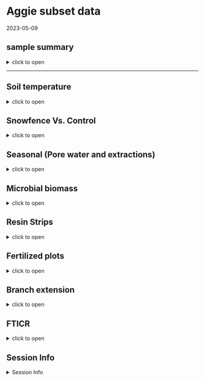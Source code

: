 Aggie subset data
================
2023-05-09

## sample summary

<details>
<summary>
click to open
</summary>

Soils were collected around trees on treelines in the western brooks
range Alaska varying in soil moisture. Three sites were chosen: Tussock
tundra (Mesic), Wet Sedge (Hydric), and Dryas-lichen tundra (Xeric). 8
similar trees were chosen per treatment based on their DBH and proximity
to the treeline. Snow fences were constructed as a treatment to build
larger snow packs around the given trees in winter and compared against
a control group where nothing was done besides sampling. In order to
reduce impact on these tree-plots 8 Ancillary trees were also chosen
based on the same DBH, proximity to treeline parameters and used for
seasonal sampling.  
A previous project conducted at these sites fertilized soils around
similar trees. These soils were also sampled to identify long term
effects of fertilization. Soils were collected from control and
snowfence trees in march and late may/early June (Just after thaw) along
with resin strips (Except in 2020). Soil pore water was taken regularly
during the growing season (2017-2019). During 2019 collection
frequencies reduced due to staffing and were disrupted due to COVID in
2020 with an inability to visit the field sites.

</details>

------------------------------------------------------------------------

## Soil temperature

<details>
<summary>
click to open
</summary>

<img src="Aggie_Short_report_files/figure-gfm/unnamed-chunk-1-1.png" width="100%" /><img src="Aggie_Short_report_files/figure-gfm/unnamed-chunk-1-2.png" width="100%" /><img src="Aggie_Short_report_files/figure-gfm/unnamed-chunk-1-3.png" width="100%" />

</details>

## Snowfence Vs. Control

<details>
<summary>
click to open
</summary>

#### Extracts snowfence vs control:

K2SO4 No variation in extractable nutrients from snow fence treatment.
<details>
<summary>
click to open
</summary>

<img src="Aggie_Short_report_files/figure-gfm/unnamed-chunk-2-1.png" width="100%" /><img src="Aggie_Short_report_files/figure-gfm/unnamed-chunk-2-2.png" width="100%" /><img src="Aggie_Short_report_files/figure-gfm/unnamed-chunk-2-3.png" width="100%" /><img src="Aggie_Short_report_files/figure-gfm/unnamed-chunk-2-4.png" width="100%" /><img src="Aggie_Short_report_files/figure-gfm/unnamed-chunk-2-5.png" width="100%" /><img src="Aggie_Short_report_files/figure-gfm/unnamed-chunk-2-6.png" width="100%" /><img src="Aggie_Short_report_files/figure-gfm/unnamed-chunk-2-7.png" width="100%" /><img src="Aggie_Short_report_files/figure-gfm/unnamed-chunk-2-8.png" width="100%" /><img src="Aggie_Short_report_files/figure-gfm/unnamed-chunk-2-9.png" width="100%" />

</details>

#### Anova results

<details>
<summary>
click to open ANOVA results
</summary>

| analyte | Site   | YEAR | TIME         |   p.value | asterisk |
|:--------|:-------|-----:|:-------------|----------:|:---------|
| MBN     | Xeric  | 2018 | Early Spring | 0.0459993 | \*       |
| PO4     | Mesic  | 2017 | Late Winter  | 0.0005795 | \*       |
| PO4.fum | Mesic  | 2017 | Late Winter  | 0.0014443 | \*       |
| TFPA    | Hydric | 2018 | Early Spring | 0.0124263 | \*       |
| TRS     | Xeric  | 2018 | Early Spring | 0.0015616 | \*       |

All comparisons

| analyte   | Site   | YEAR | TIME         |   p.value | asterisk |
|:----------|:-------|-----:|:-------------|----------:|:---------|
| MBC       | Hydric | 2017 | Late Winter  | 0.9242528 | NA       |
| MBC       | Hydric | 2018 | Early Spring | 0.6309733 | NA       |
| MBC       | Hydric | 2019 | Early Spring | 0.1736374 | NA       |
| MBC       | Mesic  | 2017 | Late Winter  | 0.2351039 | NA       |
| MBC       | Mesic  | 2018 | Early Spring | 0.3767047 | NA       |
| MBC       | Mesic  | 2019 | Early Spring | 0.4034522 | NA       |
| MBC       | Xeric  | 2017 | Late Winter  | 0.8767061 | NA       |
| MBC       | Xeric  | 2018 | Early Spring | 0.0723087 | NA       |
| MBC       | Xeric  | 2019 | Early Spring | 0.5367112 | NA       |
| MBN       | Hydric | 2017 | Late Winter  | 0.4577312 | NA       |
| MBN       | Hydric | 2018 | Early Spring | 0.5318262 | NA       |
| MBN       | Hydric | 2019 | Early Spring | 0.1827473 | NA       |
| MBN       | Mesic  | 2017 | Late Winter  | 0.4644693 | NA       |
| MBN       | Mesic  | 2018 | Early Spring | 0.4257308 | NA       |
| MBN       | Mesic  | 2019 | Early Spring | 0.5062197 | NA       |
| MBN       | Xeric  | 2017 | Late Winter  | 0.2733834 | NA       |
| MBN       | Xeric  | 2018 | Early Spring | 0.0459993 | \*       |
| MBN       | Xeric  | 2019 | Early Spring | 0.3603539 | NA       |
| NH4       | Hydric | 2017 | Late Winter  | 0.4228383 | NA       |
| NH4       | Hydric | 2018 | Early Spring | 0.3189400 | NA       |
| NH4       | Hydric | 2019 | Early Spring | 0.2587825 | NA       |
| NH4       | Mesic  | 2017 | Late Winter  | 0.6445248 | NA       |
| NH4       | Mesic  | 2018 | Early Spring | 0.2476791 | NA       |
| NH4       | Mesic  | 2019 | Early Spring | 0.2868158 | NA       |
| NH4       | Xeric  | 2017 | Late Winter  | 0.1265287 | NA       |
| NH4       | Xeric  | 2018 | Early Spring | 0.1018585 | NA       |
| NH4       | Xeric  | 2019 | Early Spring | 0.3190037 | NA       |
| NO3       | Hydric | 2017 | Late Winter  | 0.7447394 | NA       |
| NO3       | Hydric | 2018 | Early Spring | 0.1286781 | NA       |
| NO3       | Hydric | 2019 | Early Spring | 0.3457828 | NA       |
| NO3       | Mesic  | 2017 | Late Winter  | 0.4303936 | NA       |
| NO3       | Mesic  | 2018 | Early Spring | 0.5627412 | NA       |
| NO3       | Mesic  | 2019 | Early Spring | 0.2782300 | NA       |
| NO3       | Xeric  | 2017 | Late Winter  | 0.2067186 | NA       |
| NO3       | Xeric  | 2018 | Early Spring | 0.5964418 | NA       |
| NO3       | Xeric  | 2019 | Early Spring | 0.5464968 | NA       |
| PO4       | Hydric | 2017 | Late Winter  | 0.6219360 | NA       |
| PO4       | Hydric | 2018 | Early Spring | 0.6332027 | NA       |
| PO4       | Hydric | 2019 | Early Spring | 0.9208946 | NA       |
| PO4       | Mesic  | 2017 | Late Winter  | 0.0005795 | \*       |
| PO4       | Mesic  | 2018 | Early Spring | 0.2821892 | NA       |
| PO4       | Mesic  | 2019 | Early Spring |       NaN | NA       |
| PO4       | Xeric  | 2017 | Late Winter  | 0.2969134 | NA       |
| PO4       | Xeric  | 2018 | Early Spring | 0.1286896 | NA       |
| PO4       | Xeric  | 2019 | Early Spring | 0.2288003 | NA       |
| PO4.fum   | Hydric | 2017 | Late Winter  | 0.3946057 | NA       |
| PO4.fum   | Hydric | 2018 | Early Spring | 0.9225939 | NA       |
| PO4.fum   | Hydric | 2019 | Early Spring | 0.8841150 | NA       |
| PO4.fum   | Mesic  | 2017 | Late Winter  | 0.0014443 | \*       |
| PO4.fum   | Mesic  | 2018 | Early Spring | 0.8352359 | NA       |
| PO4.fum   | Mesic  | 2019 | Early Spring | 0.7492556 | NA       |
| PO4.fum   | Xeric  | 2017 | Late Winter  | 0.5309334 | NA       |
| PO4.fum   | Xeric  | 2018 | Early Spring | 0.3224832 | NA       |
| PO4.fum   | Xeric  | 2019 | Early Spring | 0.2023210 | NA       |
| TFPA      | Hydric | 2017 | Late Winter  | 0.5821164 | NA       |
| TFPA      | Hydric | 2018 | Early Spring | 0.0124263 | \*       |
| TFPA      | Hydric | 2019 | Early Spring | 0.4173300 | NA       |
| TFPA      | Mesic  | 2017 | Late Winter  | 0.0743117 | NA       |
| TFPA      | Mesic  | 2018 | Early Spring | 0.6880129 | NA       |
| TFPA      | Mesic  | 2019 | Early Spring | 0.3348522 | NA       |
| TFPA      | Xeric  | 2017 | Late Winter  | 0.6976218 | NA       |
| TFPA      | Xeric  | 2018 | Early Spring | 0.4146803 | NA       |
| TFPA      | Xeric  | 2019 | Early Spring | 0.2464429 | NA       |
| TN.fum    | Hydric | 2017 | Late Winter  | 0.6137744 | NA       |
| TN.fum    | Hydric | 2018 | Early Spring | 0.9945790 | NA       |
| TN.fum    | Hydric | 2019 | Early Spring | 0.3533706 | NA       |
| TN.fum    | Mesic  | 2017 | Late Winter  | 0.2196318 | NA       |
| TN.fum    | Mesic  | 2018 | Early Spring | 0.4382704 | NA       |
| TN.fum    | Mesic  | 2019 | Early Spring | 0.3518988 | NA       |
| TN.fum    | Xeric  | 2017 | Late Winter  | 0.2101150 | NA       |
| TN.fum    | Xeric  | 2018 | Early Spring | 0.0976950 | NA       |
| TN.fum    | Xeric  | 2019 | Early Spring | 0.7061835 | NA       |
| TN.k2so4  | Hydric | 2017 | Late Winter  | 0.4339124 | NA       |
| TN.k2so4  | Hydric | 2018 | Early Spring | 0.1324980 | NA       |
| TN.k2so4  | Hydric | 2019 | Early Spring | 0.4933220 | NA       |
| TN.k2so4  | Mesic  | 2017 | Late Winter  | 0.2813560 | NA       |
| TN.k2so4  | Mesic  | 2018 | Early Spring | 0.5504293 | NA       |
| TN.k2so4  | Mesic  | 2019 | Early Spring | 0.3198908 | NA       |
| TN.k2so4  | Xeric  | 2017 | Late Winter  | 0.1871344 | NA       |
| TN.k2so4  | Xeric  | 2018 | Early Spring | 0.1557129 | NA       |
| TN.k2so4  | Xeric  | 2019 | Early Spring | 0.3032183 | NA       |
| TOC.fum   | Hydric | 2017 | Late Winter  | 0.4751290 | NA       |
| TOC.fum   | Hydric | 2018 | Early Spring | 0.5239418 | NA       |
| TOC.fum   | Hydric | 2019 | Early Spring | 0.3488814 | NA       |
| TOC.fum   | Mesic  | 2017 | Late Winter  | 0.0835000 | NA       |
| TOC.fum   | Mesic  | 2018 | Early Spring | 0.3804673 | NA       |
| TOC.fum   | Mesic  | 2019 | Early Spring | 0.3234169 | NA       |
| TOC.fum   | Xeric  | 2017 | Late Winter  | 0.5379341 | NA       |
| TOC.fum   | Xeric  | 2018 | Early Spring | 0.1392725 | NA       |
| TOC.fum   | Xeric  | 2019 | Early Spring | 0.9413714 | NA       |
| TOC.k2so4 | Hydric | 2017 | Late Winter  | 0.4555155 | NA       |
| TOC.k2so4 | Hydric | 2018 | Early Spring | 0.1300379 | NA       |
| TOC.k2so4 | Hydric | 2019 | Early Spring | 0.4229420 | NA       |
| TOC.k2so4 | Mesic  | 2017 | Late Winter  | 0.1194345 | NA       |
| TOC.k2so4 | Mesic  | 2018 | Early Spring | 0.4628987 | NA       |
| TOC.k2so4 | Mesic  | 2019 | Early Spring | 0.3520008 | NA       |
| TOC.k2so4 | Xeric  | 2017 | Late Winter  | 0.2140845 | NA       |
| TOC.k2so4 | Xeric  | 2018 | Early Spring | 0.1504672 | NA       |
| TOC.k2so4 | Xeric  | 2019 | Early Spring | 0.2028911 | NA       |
| TRS       | Hydric | 2017 | Late Winter  | 0.5977676 | NA       |
| TRS       | Hydric | 2018 | Early Spring | 0.1616088 | NA       |
| TRS       | Hydric | 2019 | Early Spring | 0.2283456 | NA       |
| TRS       | Mesic  | 2017 | Late Winter  | 0.3575127 | NA       |
| TRS       | Mesic  | 2018 | Early Spring | 0.5151771 | NA       |
| TRS       | Mesic  | 2019 | Early Spring | 0.6518428 | NA       |
| TRS       | Xeric  | 2017 | Late Winter  | 0.8898936 | NA       |
| TRS       | Xeric  | 2018 | Early Spring | 0.0015616 | \*       |
| TRS       | Xeric  | 2019 | Early Spring | 0.4527488 | NA       |
| phenolics | Hydric | 2017 | Late Winter  | 0.7061021 | NA       |
| phenolics | Hydric | 2018 | Early Spring | 0.1059705 | NA       |
| phenolics | Hydric | 2019 | Early Spring | 0.2626072 | NA       |
| phenolics | Mesic  | 2017 | Late Winter  | 0.5096703 | NA       |
| phenolics | Mesic  | 2018 | Early Spring | 0.3014450 | NA       |
| phenolics | Mesic  | 2019 | Early Spring | 0.0971096 | NA       |
| phenolics | Xeric  | 2017 | Late Winter  | 0.5109847 | NA       |
| phenolics | Xeric  | 2018 | Early Spring | 0.8679635 | NA       |
| phenolics | Xeric  | 2019 | Early Spring | 0.6036452 | NA       |

Significant comparisons

</details>
</details>

## Seasonal (Pore water and extractions)

<details>
<summary>
click to open
</summary>

#### Extractable concentrations:

<details>
<summary>
click to open
</summary>

<img src="Aggie_Short_report_files/figure-gfm/unnamed-chunk-4-1.png" width="100%" /><img src="Aggie_Short_report_files/figure-gfm/unnamed-chunk-4-2.png" width="100%" /><img src="Aggie_Short_report_files/figure-gfm/unnamed-chunk-4-3.png" width="100%" /><img src="Aggie_Short_report_files/figure-gfm/unnamed-chunk-4-4.png" width="100%" /><img src="Aggie_Short_report_files/figure-gfm/unnamed-chunk-4-5.png" width="100%" /><img src="Aggie_Short_report_files/figure-gfm/unnamed-chunk-4-6.png" width="100%" />

</details>

###### Extractable LME:

<details>
<summary>
click to open
</summary>

| analyte   | variable        | numDF | denDF |     F-value |   p_value | asterisk |
|:----------|:----------------|------:|------:|------------:|----------:|:---------|
| NH4       | MONTH           |     1 |   299 |   4.4976102 | 0.0347652 | \*       |
| NH4       | YEAR            |     1 |   299 |  11.2811566 | 0.0008844 | \*       |
| NH4       | Site            |     2 |   299 |  10.7628418 | 0.0000306 | \*       |
| NH4       | MONTH:YEAR      |     1 |   299 |  25.8473424 | 0.0000007 | \*       |
| NH4       | MONTH:Site      |     2 |   299 |   3.1565002 | 0.0439968 | \*       |
| NH4       | YEAR:Site       |     2 |   299 |   0.1679324 | 0.8454906 | NA       |
| NH4       | MONTH:YEAR:Site |     2 |   299 |   9.9729752 | 0.0000641 | \*       |
| NO3       | MONTH           |     1 |   299 |  15.8736994 | 0.0000851 | \*       |
| NO3       | YEAR            |     1 |   299 | 191.6510932 | 0.0000000 | \*       |
| NO3       | Site            |     2 |   299 |   5.4194678 | 0.0048754 | \*       |
| NO3       | MONTH:YEAR      |     1 |   299 |  79.7173912 | 0.0000000 | \*       |
| NO3       | MONTH:Site      |     2 |   299 |   2.7517372 | 0.0654336 | NA       |
| NO3       | YEAR:Site       |     2 |   299 |   0.7235968 | 0.4858520 | NA       |
| NO3       | MONTH:YEAR:Site |     2 |   299 |   0.5220105 | 0.5938662 | NA       |
| PO4       | MONTH           |     1 |   297 |   4.3851250 | 0.0371013 | \*       |
| PO4       | YEAR            |     1 |   297 |   8.9415670 | 0.0030209 | \*       |
| PO4       | Site            |     2 |   297 |  15.4792652 | 0.0000004 | \*       |
| PO4       | MONTH:YEAR      |     1 |   297 |   3.1812235 | 0.0755099 | NA       |
| PO4       | MONTH:Site      |     2 |   297 |   1.6149417 | 0.2006439 | NA       |
| PO4       | YEAR:Site       |     2 |   297 |   0.7670401 | 0.4653033 | NA       |
| PO4       | MONTH:YEAR:Site |     2 |   297 |   6.8148330 | 0.0012772 | \*       |
| TFPA      | MONTH           |     1 |   295 |   4.3596276 | 0.0376579 | \*       |
| TFPA      | YEAR            |     1 |   295 |   0.9365378 | 0.3339626 | NA       |
| TFPA      | Site            |     2 |   295 |   8.9978631 | 0.0001610 | \*       |
| TFPA      | MONTH:YEAR      |     1 |   295 |  10.7394407 | 0.0011740 | \*       |
| TFPA      | MONTH:Site      |     2 |   295 |   2.2879118 | 0.1032761 | NA       |
| TFPA      | YEAR:Site       |     2 |   295 |   1.0357558 | 0.3562452 | NA       |
| TFPA      | MONTH:YEAR:Site |     2 |   295 |   8.6859168 | 0.0002161 | \*       |
| TRS       | MONTH           |     1 |   299 |   5.1331611 | 0.0241880 | \*       |
| TRS       | YEAR            |     1 |   299 |   0.4554783 | 0.5002663 | NA       |
| TRS       | Site            |     2 |   299 |   3.7207078 | 0.0253453 | \*       |
| TRS       | MONTH:YEAR      |     1 |   299 |   6.6029744 | 0.0106654 | \*       |
| TRS       | MONTH:Site      |     2 |   299 |   0.0846192 | 0.9188841 | NA       |
| TRS       | YEAR:Site       |     2 |   299 |   0.7870434 | 0.4561293 | NA       |
| TRS       | MONTH:YEAR:Site |     2 |   299 |   1.3061226 | 0.2724092 | NA       |
| phenolics | MONTH           |     1 |   300 |   7.9247530 | 0.0051990 | \*       |
| phenolics | YEAR            |     1 |   300 |  19.5917325 | 0.0000134 | \*       |
| phenolics | Site            |     2 |   300 |   2.2015022 | 0.1124212 | NA       |
| phenolics | MONTH:YEAR      |     1 |   300 |   3.4818756 | 0.0630201 | NA       |
| phenolics | MONTH:Site      |     2 |   300 |   0.9607031 | 0.3837977 | NA       |
| phenolics | YEAR:Site       |     2 |   300 |   1.8956076 | 0.1520220 | NA       |
| phenolics | MONTH:YEAR:Site |     2 |   300 |   1.2762146 | 0.2806025 | NA       |

</details>

#### Seasonal pore water concentrations:

<details>
<summary>
click to open
</summary>

<img src="Aggie_Short_report_files/figure-gfm/unnamed-chunk-6-1.png" width="100%" /><img src="Aggie_Short_report_files/figure-gfm/unnamed-chunk-6-2.png" width="100%" /><img src="Aggie_Short_report_files/figure-gfm/unnamed-chunk-6-3.png" width="100%" /><img src="Aggie_Short_report_files/figure-gfm/unnamed-chunk-6-4.png" width="100%" /><img src="Aggie_Short_report_files/figure-gfm/unnamed-chunk-6-5.png" width="100%" />

</details>

###### Seasonal pore water LME:

<details>
<summary>
click to open
</summary>

| analyte | variable  | numDF | denDF |     F-value | p_value | asterisk |
|:--------|:----------|------:|------:|------------:|--------:|:---------|
| Mass    | MONTH     |     1 |  2208 |   0.0612205 |   0.805 | NA       |
| Mass    | YEAR      |     1 |  2208 |   1.8015229 |   0.180 | NA       |
| Mass    | Site      |     2 |  2208 |   1.2360672 |   0.291 | NA       |
| Mass    | treatment |     2 |  2208 |   1.1057461 |   0.331 | NA       |
| NH4     | MONTH     |     1 |  2243 |  26.0401282 |   0.000 | \*       |
| NH4     | YEAR      |     1 |  2243 | 286.4451963 |   0.000 | \*       |
| NH4     | Site      |     2 |  2243 |   0.1469776 |   0.863 | NA       |
| NH4     | treatment |     2 |  2243 |   1.3044999 |   0.272 | NA       |
| NO3     | MONTH     |     1 |  2206 |   0.0094192 |   0.923 | NA       |
| NO3     | YEAR      |     1 |  2206 |  99.9662866 |   0.000 | \*       |
| NO3     | Site      |     2 |  2206 |  34.7994825 |   0.000 | \*       |
| NO3     | treatment |     2 |  2206 |   5.2813921 |   0.005 | \*       |
| PO4     | MONTH     |     1 |  2178 |  30.1680789 |   0.000 | \*       |
| PO4     | YEAR      |     1 |  2178 | 379.1874157 |   0.000 | \*       |
| PO4     | Site      |     2 |  2178 |   4.1794646 |   0.015 | \*       |
| PO4     | treatment |     2 |  2178 |   1.3890078 |   0.250 | NA       |
| TFPA    | MONTH     |     1 |  2130 |   4.6966325 |   0.030 | \*       |
| TFPA    | YEAR      |     1 |  2130 |   0.0016565 |   0.968 | NA       |
| TFPA    | Site      |     2 |  2130 |   4.7275359 |   0.009 | \*       |
| TFPA    | treatment |     2 |  2130 |   0.8810253 |   0.415 | NA       |
| TRS     | MONTH     |     1 |  2231 |  41.5239057 |   0.000 | \*       |
| TRS     | YEAR      |     1 |  2231 | 114.7911306 |   0.000 | \*       |
| TRS     | Site      |     2 |  2231 |   4.8212145 |   0.008 | \*       |
| TRS     | treatment |     2 |  2231 |   6.1957137 |   0.002 | \*       |

</details>

###### inaccessible N:

<details>
<summary>
click to open
</summary>

<img src="Aggie_Short_report_files/figure-gfm/unnamed-chunk-8-1.png" width="100%" /><img src="Aggie_Short_report_files/figure-gfm/unnamed-chunk-8-2.png" width="100%" />

</details>
</details>

## Microbial biomass

<details>
<summary>
click to open
</summary>

#### Ancillary Extracts K2SO4:

Significant changes in microbial biomass over time and between sites,
including a biomass crash observed in 2018, biomass was not seen
increasing again until the end of 2019.
<details>
<summary>
click to open
</summary>
<img src="Aggie_Short_report_files/figure-gfm/unnamed-chunk-9-1.png" width="100%" /><img src="Aggie_Short_report_files/figure-gfm/unnamed-chunk-9-2.png" width="100%" /><img src="Aggie_Short_report_files/figure-gfm/unnamed-chunk-9-3.png" width="100%" /><img src="Aggie_Short_report_files/figure-gfm/unnamed-chunk-9-4.png" width="100%" />
</details>

#### Ancillary extraction LME results

<details>
<summary>
click to open LME results
</summary>

| analyte | variable        | numDF | denDF |   F-value |   p_value | asterisk |
|:--------|:----------------|------:|------:|----------:|----------:|:---------|
| MBC     | Site            |     2 |   266 |  8.324702 | 0.0003114 | \*       |
| MBC     | MONTH:YEAR      |     1 |   266 | 12.319021 | 0.0005264 | \*       |
| MBC     | MONTH:Site      |     2 |   266 |  4.075738 | 0.0180513 | \*       |
| MBC     | YEAR:Site       |     2 |   266 |  5.834864 | 0.0033110 | \*       |
| MBC     | MONTH:YEAR:Site |     2 |   266 |  4.331849 | 0.0140828 | \*       |
| MBN     | YEAR            |     1 |   266 | 83.921320 | 0.0000000 | \*       |
| MBN     | MONTH:Site      |     2 |   266 | 12.707745 | 0.0000054 | \*       |
| MBN     | YEAR:Site       |     2 |   266 |  5.680923 | 0.0038375 | \*       |
| MBN     | MONTH:YEAR:Site |     2 |   266 |  9.534462 | 0.0001002 | \*       |
| Mic.PO4 | YEAR            |     1 |   269 | 20.701633 | 0.0000081 | \*       |

Biomass LME significant comparisons

| analyte | variable        | numDF | denDF |    F-value |   p_value | asterisk |
|:--------|:----------------|------:|------:|-----------:|----------:|:---------|
| MBC     | MONTH           |     1 |   266 |  0.2964890 | 0.5865481 | NA       |
| MBC     | YEAR            |     1 |   266 |  0.6913539 | 0.4064500 | NA       |
| MBC     | Site            |     2 |   266 |  8.3247024 | 0.0003114 | \*       |
| MBC     | MONTH:YEAR      |     1 |   266 | 12.3190213 | 0.0005264 | \*       |
| MBC     | MONTH:Site      |     2 |   266 |  4.0757381 | 0.0180513 | \*       |
| MBC     | YEAR:Site       |     2 |   266 |  5.8348642 | 0.0033110 | \*       |
| MBC     | MONTH:YEAR:Site |     2 |   266 |  4.3318485 | 0.0140828 | \*       |
| MBN     | MONTH           |     1 |   266 |  3.4767076 | 0.0633397 | NA       |
| MBN     | YEAR            |     1 |   266 | 83.9213202 | 0.0000000 | \*       |
| MBN     | Site            |     2 |   266 |  1.9146197 | 0.1494237 | NA       |
| MBN     | MONTH:YEAR      |     1 |   266 |  0.8526888 | 0.3566297 | NA       |
| MBN     | MONTH:Site      |     2 |   266 | 12.7077452 | 0.0000054 | \*       |
| MBN     | YEAR:Site       |     2 |   266 |  5.6809232 | 0.0038375 | \*       |
| MBN     | MONTH:YEAR:Site |     2 |   266 |  9.5344616 | 0.0001002 | \*       |
| Mic.PO4 | MONTH           |     1 |   269 |  1.1502124 | 0.2844659 | NA       |
| Mic.PO4 | YEAR            |     1 |   269 | 20.7016330 | 0.0000081 | \*       |
| Mic.PO4 | Site            |     2 |   269 |  1.0203188 | 0.3618707 | NA       |
| Mic.PO4 | MONTH:YEAR      |     1 |   269 |  3.4249215 | 0.0653156 | NA       |
| Mic.PO4 | MONTH:Site      |     2 |   269 |  2.1748958 | 0.1156139 | NA       |
| Mic.PO4 | YEAR:Site       |     2 |   269 |  2.2689271 | 0.1053990 | NA       |
| Mic.PO4 | MONTH:YEAR:Site |     2 |   269 |  1.4283485 | 0.2415165 | NA       |

Biomass LME all comparisons

</details>
</details>

## Resin Strips

<details>
<summary>
click to open
</summary>

#### resin strip NO3 and PO4 concentrations:

Resin stips showed significant differences between sites. Primary
feature: Xeric contained high NO3, and Mesic contained high PO4. These
differences were not seen in soil extractions, in fact Mesic showed the
highest NO3 extractable concentrations consistently, and Hydric showed
the highest po4 extractable concentrations consistently \#### Resin
strip data by site  
<details>
<summary>
click to open
</summary>

<img src="Aggie_Short_report_files/figure-gfm/unnamed-chunk-11-1.png" width="100%" /><img src="Aggie_Short_report_files/figure-gfm/unnamed-chunk-11-2.png" width="100%" /><img src="Aggie_Short_report_files/figure-gfm/unnamed-chunk-11-3.png" width="100%" /><img src="Aggie_Short_report_files/figure-gfm/unnamed-chunk-11-4.png" width="100%" />

</details>

#### resin strip ANOVA results

<details>
<summary>
click to open ANOVA stats
</summary>

| analyte   | YEAR | Purpose2 |   p.value | asterisk |
|:----------|-----:|:---------|----------:|:---------|
| Ammonium  | 2018 | GS       | 0.0000000 | \*       |
| Ammonium  | 2019 | OW       | 0.0000003 | \*       |
| Ammonium  | 2019 | GS       | 0.0000644 | \*       |
| Nitrate   | 2017 | OW       | 0.0223603 | \*       |
| Nitrate   | 2018 | OW-GS    | 0.0425072 | \*       |
| Nitrate   | 2018 | GS       | 0.0172312 | \*       |
| Nitrate   | 2020 | OW-GS    | 0.0011635 | \*       |
| Nitrate   | 2021 | OW       | 0.0000000 | \*       |
| Phosphate | 2017 | OW       | 0.0000001 | \*       |
| Phosphate | 2018 | OW-GS    | 0.0153396 | \*       |
| Phosphate | 2018 | GS       | 0.0011471 | \*       |
| Phosphate | 2020 | OW-GS    | 0.0057749 | \*       |
| Phosphate | 2021 | OW       | 0.0000002 | \*       |

Significant differences between sites

| analyte   | YEAR | Purpose2 |   p.value | asterisk |
|:----------|-----:|:---------|----------:|:---------|
| Ammonium  | 2017 | OW       | 0.0526606 | NA       |
| Ammonium  | 2018 | OW-GS    | 0.2519457 | NA       |
| Ammonium  | 2018 | GS       | 0.0000000 | \*       |
| Ammonium  | 2019 | OW       | 0.0000003 | \*       |
| Ammonium  | 2019 | GS       | 0.0000644 | \*       |
| Ammonium  | 2020 | OW-GS    | 0.7553321 | NA       |
| Ammonium  | 2021 | OW       | 0.8304596 | NA       |
| Nitrate   | 2017 | OW       | 0.0223603 | \*       |
| Nitrate   | 2018 | OW-GS    | 0.0425072 | \*       |
| Nitrate   | 2018 | GS       | 0.0172312 | \*       |
| Nitrate   | 2019 | OW       |       NaN | NA       |
| Nitrate   | 2019 | GS       | 0.0915005 | NA       |
| Nitrate   | 2020 | OW-GS    | 0.0011635 | \*       |
| Nitrate   | 2021 | OW       | 0.0000000 | \*       |
| Phosphate | 2017 | OW       | 0.0000001 | \*       |
| Phosphate | 2018 | OW-GS    | 0.0153396 | \*       |
| Phosphate | 2018 | GS       | 0.0011471 | \*       |
| Phosphate | 2019 | OW       | 0.1746391 | NA       |
| Phosphate | 2019 | GS       |       NaN | NA       |
| Phosphate | 2020 | OW-GS    | 0.0057749 | \*       |
| Phosphate | 2021 | OW       | 0.0000002 | \*       |

differences between sites all

</details>
</details>

## Fertilized plots

<details>
<summary>
click to open
</summary>

#### pore water data:

pore water measurements from fertilized plots showed little variation in
N components, but significantly more PO4 in 2017 and 2018 all season,
with concentrations returning to that of the other plots near the end of
2019 in xeric and mesic. In Hydric concentrations of PO4 in pore water
were also significantly higher in 2017, and at the beginning of 2018 and
return to similar concentrations of other plots at the end of 2018, and
remained similar for 2019.

<img src="Aggie_Short_report_files/figure-gfm/unnamed-chunk-13-1.png" width="100%" /><img src="Aggie_Short_report_files/figure-gfm/unnamed-chunk-13-2.png" width="100%" /><img src="Aggie_Short_report_files/figure-gfm/unnamed-chunk-13-3.png" width="100%" /><img src="Aggie_Short_report_files/figure-gfm/unnamed-chunk-13-4.png" width="100%" /><img src="Aggie_Short_report_files/figure-gfm/unnamed-chunk-13-5.png" width="100%" />

#### Pore water LME results

<details>
<summary>
click to open LME results
</summary>

| analyte | variable                  | numDF | denDF |    F-value |   p_value | asterisk |
|:--------|:--------------------------|------:|------:|-----------:|----------:|:---------|
| NH4     | MONTH                     |     1 |  2519 |  23.613547 | 0.0000012 | \*       |
| NH4     | YEAR                      |     1 |  2519 | 222.858139 | 0.0000000 | \*       |
| NH4     | MONTH:YEAR                |     1 |  2519 |  26.076260 | 0.0000004 | \*       |
| NH4     | YEAR:treatment            |     3 |  2519 |  17.072934 | 0.0000000 | \*       |
| NH4     | MONTH:YEAR:treatment      |     3 |  2519 |   6.656544 | 0.0001785 | \*       |
| NH4     | YEAR:Site:treatment       |     6 |  2519 |   2.142476 | 0.0457770 | \*       |
| NH4     | MONTH:YEAR:Site:treatment |     6 |  2519 |   3.822831 | 0.0008478 | \*       |
| NO3     | YEAR                      |     1 |  2451 |  71.195558 | 0.0000000 | \*       |
| NO3     | Site                      |     2 |  2451 |  37.262319 | 0.0000000 | \*       |
| NO3     | treatment                 |     3 |  2451 |   3.078040 | 0.0265207 | \*       |
| NO3     | MONTH:Site                |     2 |  2451 |  15.651052 | 0.0000002 | \*       |
| NO3     | MONTH:treatment           |     3 |  2451 |   3.621275 | 0.0126115 | \*       |
| NO3     | YEAR:treatment            |     3 |  2451 |   8.385542 | 0.0000152 | \*       |
| NO3     | Site:treatment            |     6 |  2451 |   6.335395 | 0.0000013 | \*       |
| NO3     | MONTH:YEAR:treatment      |     3 |  2451 |   5.301888 | 0.0012129 | \*       |
| NO3     | MONTH:Site:treatment      |     6 |  2451 |   4.869738 | 0.0000590 | \*       |
| NO3     | YEAR:Site:treatment       |     6 |  2451 |   2.188305 | 0.0413914 | \*       |
| NO3     | MONTH:YEAR:Site:treatment |     6 |  2451 |   7.250415 | 0.0000001 | \*       |
| PO4     | MONTH                     |     1 |  2399 |  12.714676 | 0.0003699 | \*       |
| PO4     | YEAR                      |     1 |  2399 |  36.907364 | 0.0000000 | \*       |
| PO4     | Site                      |     2 |  2399 |   4.591018 | 0.0102318 | \*       |
| PO4     | treatment                 |     3 |  2399 |  32.581219 | 0.0000000 | \*       |
| PO4     | MONTH:treatment           |     3 |  2399 |  16.607878 | 0.0000000 | \*       |
| PO4     | YEAR:treatment            |     3 |  2399 |   7.921750 | 0.0000295 | \*       |
| PO4     | Site:treatment            |     6 |  2399 |  10.502761 | 0.0000000 | \*       |
| PO4     | MONTH:YEAR:treatment      |     3 |  2399 |  21.929746 | 0.0000000 | \*       |
| PO4     | MONTH:Site:treatment      |     6 |  2399 |   3.880157 | 0.0007359 | \*       |
| PO4     | YEAR:Site:treatment       |     6 |  2399 |   3.614012 | 0.0014277 | \*       |
| PO4     | MONTH:YEAR:Site:treatment |     6 |  2399 |   8.323263 | 0.0000000 | \*       |
| TFPA    | MONTH                     |     1 |  2346 |   4.364881 | 0.0367945 | \*       |
| TFPA    | Site                      |     2 |  2346 |   6.300836 | 0.0018660 | \*       |
| TFPA    | YEAR:Site                 |     2 |  2346 |   3.253995 | 0.0387940 | \*       |
| TRS     | MONTH                     |     1 |  2497 |  37.472507 | 0.0000000 | \*       |
| TRS     | YEAR                      |     1 |  2497 | 128.289731 | 0.0000000 | \*       |
| TRS     | Site                      |     2 |  2497 |   5.368236 | 0.0047163 | \*       |
| TRS     | treatment                 |     3 |  2497 |   5.158927 | 0.0014823 | \*       |
| TRS     | MONTH:YEAR                |     1 |  2497 |  33.647837 | 0.0000000 | \*       |
| TRS     | YEAR:Site                 |     2 |  2497 |   3.402213 | 0.0334540 | \*       |
| TRS     | MONTH:treatment           |     3 |  2497 |   6.646371 | 0.0001811 | \*       |
| TRS     | MONTH:YEAR:Site           |     2 |  2497 |   5.390973 | 0.0046107 | \*       |

Significant LME comparisons

| analyte | variable                  | numDF | denDF |     F-value |   p_value | asterisk |
|:--------|:--------------------------|------:|------:|------------:|----------:|:---------|
| Mass    | MONTH                     |     1 |  2486 |   0.0989833 | 0.7530795 | NA       |
| Mass    | YEAR                      |     1 |  2486 |   1.4667719 | 0.2259708 | NA       |
| Mass    | Site                      |     2 |  2486 |   1.1171260 | 0.3273831 | NA       |
| Mass    | treatment                 |     3 |  2486 |   1.1074982 | 0.3447382 | NA       |
| Mass    | MONTH:YEAR                |     1 |  2486 |   0.0951064 | 0.7578090 | NA       |
| Mass    | MONTH:Site                |     2 |  2486 |   0.0119858 | 0.9880858 | NA       |
| Mass    | YEAR:Site                 |     2 |  2486 |   0.9708924 | 0.3788885 | NA       |
| Mass    | MONTH:treatment           |     3 |  2486 |   0.0014793 | 0.9999215 | NA       |
| Mass    | YEAR:treatment            |     3 |  2486 |   1.0230944 | 0.3812582 | NA       |
| Mass    | Site:treatment            |     6 |  2486 |   0.8936561 | 0.4984786 | NA       |
| Mass    | MONTH:YEAR:Site           |     2 |  2486 |   0.0676554 | 0.9345842 | NA       |
| Mass    | MONTH:YEAR:treatment      |     3 |  2486 |   0.0158035 | 0.9972924 | NA       |
| Mass    | MONTH:Site:treatment      |     6 |  2486 |   0.0151719 | 0.9999848 | NA       |
| Mass    | YEAR:Site:treatment       |     6 |  2486 |   0.7238450 | 0.6303962 | NA       |
| Mass    | MONTH:YEAR:Site:treatment |     6 |  2486 |   0.0284329 | 0.9999027 | NA       |
| NH4     | MONTH                     |     1 |  2519 |  23.6135468 | 0.0000012 | \*       |
| NH4     | YEAR                      |     1 |  2519 | 222.8581386 | 0.0000000 | \*       |
| NH4     | Site                      |     2 |  2519 |   0.1199802 | 0.8869431 | NA       |
| NH4     | treatment                 |     3 |  2519 |   0.8359364 | 0.4740167 | NA       |
| NH4     | MONTH:YEAR                |     1 |  2519 |  26.0762600 | 0.0000004 | \*       |
| NH4     | MONTH:Site                |     2 |  2519 |   1.1138621 | 0.3284503 | NA       |
| NH4     | YEAR:Site                 |     2 |  2519 |   0.0851350 | 0.9183909 | NA       |
| NH4     | MONTH:treatment           |     3 |  2519 |   0.7678538 | 0.5119530 | NA       |
| NH4     | YEAR:treatment            |     3 |  2519 |  17.0729338 | 0.0000000 | \*       |
| NH4     | Site:treatment            |     6 |  2519 |   1.3180046 | 0.2453784 | NA       |
| NH4     | MONTH:YEAR:Site           |     2 |  2519 |   1.8076051 | 0.1642593 | NA       |
| NH4     | MONTH:YEAR:treatment      |     3 |  2519 |   6.6565440 | 0.0001785 | \*       |
| NH4     | MONTH:Site:treatment      |     6 |  2519 |   1.3995448 | 0.2109031 | NA       |
| NH4     | YEAR:Site:treatment       |     6 |  2519 |   2.1424763 | 0.0457770 | \*       |
| NH4     | MONTH:YEAR:Site:treatment |     6 |  2519 |   3.8228306 | 0.0008478 | \*       |
| NO3     | MONTH                     |     1 |  2451 |   0.2084546 | 0.6480219 | NA       |
| NO3     | YEAR                      |     1 |  2451 |  71.1955582 | 0.0000000 | \*       |
| NO3     | Site                      |     2 |  2451 |  37.2623193 | 0.0000000 | \*       |
| NO3     | treatment                 |     3 |  2451 |   3.0780403 | 0.0265207 | \*       |
| NO3     | MONTH:YEAR                |     1 |  2451 |   1.3242788 | 0.2499378 | NA       |
| NO3     | MONTH:Site                |     2 |  2451 |  15.6510519 | 0.0000002 | \*       |
| NO3     | YEAR:Site                 |     2 |  2451 |   0.7696518 | 0.4632862 | NA       |
| NO3     | MONTH:treatment           |     3 |  2451 |   3.6212749 | 0.0126115 | \*       |
| NO3     | YEAR:treatment            |     3 |  2451 |   8.3855420 | 0.0000152 | \*       |
| NO3     | Site:treatment            |     6 |  2451 |   6.3353952 | 0.0000013 | \*       |
| NO3     | MONTH:YEAR:Site           |     2 |  2451 |   1.5630873 | 0.2096971 | NA       |
| NO3     | MONTH:YEAR:treatment      |     3 |  2451 |   5.3018875 | 0.0012129 | \*       |
| NO3     | MONTH:Site:treatment      |     6 |  2451 |   4.8697383 | 0.0000590 | \*       |
| NO3     | YEAR:Site:treatment       |     6 |  2451 |   2.1883048 | 0.0413914 | \*       |
| NO3     | MONTH:YEAR:Site:treatment |     6 |  2451 |   7.2504147 | 0.0000001 | \*       |
| PO4     | MONTH                     |     1 |  2399 |  12.7146757 | 0.0003699 | \*       |
| PO4     | YEAR                      |     1 |  2399 |  36.9073636 | 0.0000000 | \*       |
| PO4     | Site                      |     2 |  2399 |   4.5910180 | 0.0102318 | \*       |
| PO4     | treatment                 |     3 |  2399 |  32.5812186 | 0.0000000 | \*       |
| PO4     | MONTH:YEAR                |     1 |  2399 |   2.0825569 | 0.1491210 | NA       |
| PO4     | MONTH:Site                |     2 |  2399 |   1.4489132 | 0.2350308 | NA       |
| PO4     | YEAR:Site                 |     2 |  2399 |   2.9589467 | 0.0520629 | NA       |
| PO4     | MONTH:treatment           |     3 |  2399 |  16.6078783 | 0.0000000 | \*       |
| PO4     | YEAR:treatment            |     3 |  2399 |   7.9217500 | 0.0000295 | \*       |
| PO4     | Site:treatment            |     6 |  2399 |  10.5027613 | 0.0000000 | \*       |
| PO4     | MONTH:YEAR:Site           |     2 |  2399 |   1.2369229 | 0.2904611 | NA       |
| PO4     | MONTH:YEAR:treatment      |     3 |  2399 |  21.9297457 | 0.0000000 | \*       |
| PO4     | MONTH:Site:treatment      |     6 |  2399 |   3.8801569 | 0.0007359 | \*       |
| PO4     | YEAR:Site:treatment       |     6 |  2399 |   3.6140115 | 0.0014277 | \*       |
| PO4     | MONTH:YEAR:Site:treatment |     6 |  2399 |   8.3232635 | 0.0000000 | \*       |
| TFPA    | MONTH                     |     1 |  2346 |   4.3648813 | 0.0367945 | \*       |
| TFPA    | YEAR                      |     1 |  2346 |   0.0253375 | 0.8735426 | NA       |
| TFPA    | Site                      |     2 |  2346 |   6.3008362 | 0.0018660 | \*       |
| TFPA    | treatment                 |     3 |  2346 |   1.0004341 | 0.3916216 | NA       |
| TFPA    | MONTH:YEAR                |     1 |  2346 |   1.0569400 | 0.3040201 | NA       |
| TFPA    | MONTH:Site                |     2 |  2346 |   0.3083943 | 0.7346554 | NA       |
| TFPA    | YEAR:Site                 |     2 |  2346 |   3.2539953 | 0.0387940 | \*       |
| TFPA    | MONTH:treatment           |     3 |  2346 |   2.5431356 | 0.0545869 | NA       |
| TFPA    | YEAR:treatment            |     3 |  2346 |   0.5679299 | 0.6361483 | NA       |
| TFPA    | Site:treatment            |     6 |  2346 |   1.3488158 | 0.2318808 | NA       |
| TFPA    | MONTH:YEAR:Site           |     2 |  2346 |   0.0586504 | 0.9430378 | NA       |
| TFPA    | MONTH:YEAR:treatment      |     3 |  2346 |   0.5373310 | 0.6567211 | NA       |
| TFPA    | MONTH:Site:treatment      |     6 |  2346 |   1.0132753 | 0.4146243 | NA       |
| TFPA    | YEAR:Site:treatment       |     6 |  2346 |   0.6132802 | 0.7198969 | NA       |
| TFPA    | MONTH:YEAR:Site:treatment |     6 |  2346 |   0.2849393 | 0.9443101 | NA       |
| TRS     | MONTH                     |     1 |  2497 |  37.4725075 | 0.0000000 | \*       |
| TRS     | YEAR                      |     1 |  2497 | 128.2897311 | 0.0000000 | \*       |
| TRS     | Site                      |     2 |  2497 |   5.3682356 | 0.0047163 | \*       |
| TRS     | treatment                 |     3 |  2497 |   5.1589272 | 0.0014823 | \*       |
| TRS     | MONTH:YEAR                |     1 |  2497 |  33.6478369 | 0.0000000 | \*       |
| TRS     | MONTH:Site                |     2 |  2497 |   2.4135020 | 0.0897101 | NA       |
| TRS     | YEAR:Site                 |     2 |  2497 |   3.4022125 | 0.0334540 | \*       |
| TRS     | MONTH:treatment           |     3 |  2497 |   6.6463707 | 0.0001811 | \*       |
| TRS     | YEAR:treatment            |     3 |  2497 |   0.4093911 | 0.7462688 | NA       |
| TRS     | Site:treatment            |     6 |  2497 |   0.2455244 | 0.9612100 | NA       |
| TRS     | MONTH:YEAR:Site           |     2 |  2497 |   5.3909732 | 0.0046107 | \*       |
| TRS     | MONTH:YEAR:treatment      |     3 |  2497 |   0.4793736 | 0.6966532 | NA       |
| TRS     | MONTH:Site:treatment      |     6 |  2497 |   0.4554882 | 0.8414601 | NA       |
| TRS     | YEAR:Site:treatment       |     6 |  2497 |   0.5914919 | 0.7374033 | NA       |
| TRS     | MONTH:YEAR:Site:treatment |     6 |  2497 |   0.5389044 | 0.7789662 | NA       |

All LME comparisons

</details>
</details>

## Branch extension

<details>
<summary>
click to open
</summary>
</details>

## FTICR

<details>
<summary>
click to open
</summary>

#### PCA by Site:

FTICR revealed large differences in organic matter content based on
site, and small variation based on time of year. Mesic contains far more
aromatic, condensed aromatic, and unsaturated lignin compounds (Note
that it does not have the highest concentrations of phenolics). Site
explained ~70% of the variation in FTICR compound diversity, where as
the interaction between Site:year explained ~10% of the variation.

<details>
<summary>
click to open
</summary>

<img src="Aggie_Short_report_files/figure-gfm/unnamed-chunk-16-1.png" width="100%" /><img src="Aggie_Short_report_files/figure-gfm/unnamed-chunk-16-2.png" width="100%" /><img src="Aggie_Short_report_files/figure-gfm/unnamed-chunk-16-3.png" width="100%" />

</details>

#### PERMANOVA results

<details>
<summary>
click to open
</summary>

|             |  Df | SumsOfSqs |   MeanSqs |     F.Model |        R2 | Pr(\>F) |
|:------------|----:|----------:|----------:|------------:|----------:|--------:|
| Site        |   2 | 0.2048378 | 0.1024189 | 109.2342208 | 0.7080634 |   0.001 |
| Year        |   1 | 0.0011243 | 0.0011243 |   1.1990670 | 0.0038862 |   0.274 |
| Season      |   2 | 0.0013712 | 0.0006856 |   0.7312319 | 0.0047399 |   0.493 |
| Site:Year   |   2 | 0.0278093 | 0.0139047 |  14.8299373 | 0.0961286 |   0.001 |
| Site:Season |   3 | 0.0083759 | 0.0027920 |   2.9777402 | 0.0289529 |   0.034 |
| Year:Season |   1 | 0.0007694 | 0.0007694 |   0.8205613 | 0.0026595 |   0.388 |
| Residuals   |  48 | 0.0450052 | 0.0009376 |          NA | 0.1555696 |      NA |
| Total       |  59 | 0.2892930 |        NA |          NA | 1.0000000 |      NA |

Polar PERMANOVA results

|             |  Df |  SumsOfSqs |    MeanSqs |    F.Model |         R2 | Pr(\>F) |
|:------------|----:|-----------:|-----------:|-----------:|-----------:|--------:|
| Site        |   2 |  0.0815983 |  0.0407992 | 95.7669139 |  0.6687323 |   0.001 |
| Year        |   1 |  0.0031369 |  0.0031369 |  7.3631567 |  0.0257082 |   0.016 |
| Season      |   2 |  0.0019339 |  0.0009670 |  2.2697396 |  0.0158494 |   0.121 |
| Site:Year   |   2 |  0.0123377 |  0.0061689 | 14.4800301 |  0.1011128 |   0.001 |
| Site:Season |   3 |  0.0025707 |  0.0008569 |  2.0113723 |  0.0210679 |   0.120 |
| Year:Season |   1 | -0.0000074 | -0.0000074 | -0.0173272 | -0.0000605 |   0.999 |
| Residuals   |  48 |  0.0204492 |  0.0004260 |         NA |  0.1675900 |      NA |
| Total       |  59 |  0.1220194 |         NA |         NA |  1.0000000 |      NA |

Non-Polar PERMANOVA results

In polar and nonpolar sample extracts Site, Site:Year were significant
(p \< 0.05)

Site accounted for ~70 % of total variation among samples Site:Year
accounted for ~10% of total variation among samples

Unique counts by site:

| Class              | Xeric | Mesic | Hydric |
|:-------------------|------:|------:|-------:|
| aliphatic          |   172 |   483 |    294 |
| aromatic           |    32 |   135 |     22 |
| condensed aromatic |    10 |    65 |     17 |
| unsaturated/lignin |   122 |   703 |     47 |

</details>
</details>

## Session Info

<details>
<summary>
Session Info
</summary>

Date run: 2023-08-23

    ## R version 4.2.3 (2023-03-15 ucrt)
    ## Platform: x86_64-w64-mingw32/x64 (64-bit)
    ## Running under: Windows 10 x64 (build 19045)
    ## 
    ## Matrix products: default
    ## 
    ## locale:
    ## [1] LC_COLLATE=English_United States.utf8 
    ## [2] LC_CTYPE=English_United States.utf8   
    ## [3] LC_MONETARY=English_United States.utf8
    ## [4] LC_NUMERIC=C                          
    ## [5] LC_TIME=English_United States.utf8    
    ## 
    ## attached base packages:
    ## [1] grid      stats     graphics  grDevices utils     datasets  methods  
    ## [8] base     
    ## 
    ## other attached packages:
    ##  [1] cowplot_1.1.1     agricolae_1.3-6   doBy_4.6.17       ggpubr_0.6.0     
    ##  [5] pracma_2.4.2      reshape2_1.4.4    ggbreak_0.1.2     ggExtra_0.10.0   
    ##  [9] lubridate_1.9.2   forcats_1.0.0     stringr_1.5.0     dplyr_1.1.2      
    ## [13] purrr_1.0.1       readr_2.1.4       tidyr_1.3.0       tibble_3.2.1     
    ## [17] tidyverse_2.0.0   ggbiplot_0.55     scales_1.2.1      plyr_1.8.8       
    ## [21] ggplot2_3.4.1     vegan_2.6-4       lattice_0.20-45   permute_0.9-7    
    ## [25] tarchetypes_0.7.7 targets_1.2.0    
    ## 
    ## loaded via a namespace (and not attached):
    ##  [1] colorspace_2.1-0      ggsignif_0.6.4        ellipsis_0.3.2       
    ##  [4] fs_1.6.2              aplot_0.2.0           rstudioapi_0.15.0    
    ##  [7] farver_2.1.1          listenv_0.9.0         furrr_0.3.1          
    ## [10] Deriv_4.1.3           fansi_1.0.4           codetools_0.2-19     
    ## [13] splines_4.2.3         cachem_1.0.8          knitr_1.43           
    ## [16] broom_1.0.5           cluster_2.1.4         shiny_1.7.4.1        
    ## [19] compiler_4.2.3        backports_1.4.1       Matrix_1.6-0         
    ## [22] fastmap_1.1.1         cli_3.6.1             later_1.3.1          
    ## [25] htmltools_0.5.5       tools_4.2.3           igraph_1.5.0         
    ## [28] gtable_0.3.3          glue_1.6.2            Rcpp_1.0.11          
    ## [31] carData_3.0-5         vctrs_0.6.3           nlme_3.1-162         
    ## [34] xfun_0.39             globals_0.16.2        ps_1.7.5             
    ## [37] timechange_0.2.0      mime_0.12             miniUI_0.1.1.1       
    ## [40] lifecycle_1.0.3       rstatix_0.7.2         future_1.33.0        
    ## [43] MASS_7.3-58.2         microbenchmark_1.4.10 hms_1.1.3            
    ## [46] promises_1.2.0.1      parallel_4.2.3        yaml_2.3.7           
    ## [49] memoise_2.0.1         ggfun_0.1.2           yulab.utils_0.0.7    
    ## [52] labelled_2.12.0       stringi_1.7.12        highr_0.10           
    ## [55] klaR_1.7-2            AlgDesign_1.2.1       PNWColors_0.1.0      
    ## [58] rlang_1.1.1           pkgconfig_2.0.3       evaluate_0.21        
    ## [61] labeling_0.4.2        patchwork_1.1.2       processx_3.8.2       
    ## [64] tidyselect_1.2.0      parallelly_1.36.0     magrittr_2.0.3       
    ## [67] R6_2.5.1              generics_0.1.3        base64url_1.4        
    ## [70] combinat_0.0-8        pillar_1.9.0          haven_2.5.3          
    ## [73] withr_2.5.0           mgcv_1.8-42           abind_1.4-5          
    ## [76] car_3.1-2             questionr_0.7.8       utf8_1.2.3           
    ## [79] rmarkdown_2.23        tzdb_0.4.0            future.callr_0.8.1   
    ## [82] data.table_1.14.8     callr_3.7.3           digest_0.6.33        
    ## [85] xtable_1.8-4          httpuv_1.6.11         gridGraphics_0.5-1   
    ## [88] munsell_0.5.0         ggplotify_0.1.2

</details>
